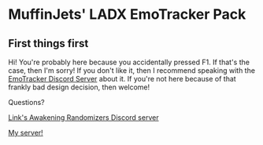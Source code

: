 # MuffinJets' LADX EmoTracker Pack

## First things first
Hi!  You're probably here because you accidentally pressed F1.  If that's the case, then I'm sorry!  If you don't like it, then I recommend speaking with the [EmoTracker Discord Server](https://emotracker.net/community) about it.
If you're not here because of that frankly bad design decision, then welcome!

Questions?

[Link's Awakening Randomizers Discord server](https://discord.gg/2vmyjPh)

[My server!](discord.gg/r4zf2RM)
